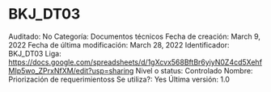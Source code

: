# BKJ_DT03

Auditado: No
Categoría: Documentos técnicos
Fecha de creación: March 9, 2022
Fecha de última modificación: March 28, 2022
Identificador: BKJ_DT03
Liga: https://docs.google.com/spreadsheets/d/1gXcvx568BftBr6yiyN0Z4cd5XehfMIp5wo_ZPrxNfXM/edit?usp=sharing
Nivel o status: Controlado
Nombre: Priorización de requerimientoss
Se utiliza?: Yes
Última versión: 1.0